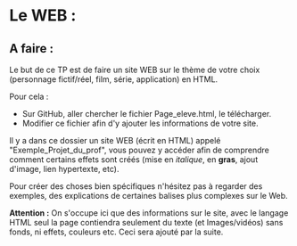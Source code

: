 # Le WEB :

## A faire :

Le but de ce TP est de faire un site WEB sur le thème de votre choix (personnage fictif/réel, film, série, application) en HTML. 

Pour cela : 

- Sur GitHub, aller chercher le fichier Page_eleve.html, le télécharger.
- Modifier ce fichier afin d'y ajouter les informations de votre site.

Il y a dans ce dossier un site WEB (écrit en HTML) appelé "Exemple_Projet_du_prof", vous pouvez y accéder afin de comprendre comment certains effets sont créés (mise en *italique*, en **gras**, ajout d'image, lien hypertexte, etc).

Pour créer des choses bien spécifiques n'hésitez pas à regarder des exemples, des explications de certaines balises plus complexes sur le Web.

**Attention :** On s'occupe ici que des informations sur le site, avec le langage HTML seul la page contiendra seulement du texte (et Images/vidéos) sans fonds, ni effets, couleurs etc. Ceci sera ajouté par la suite.